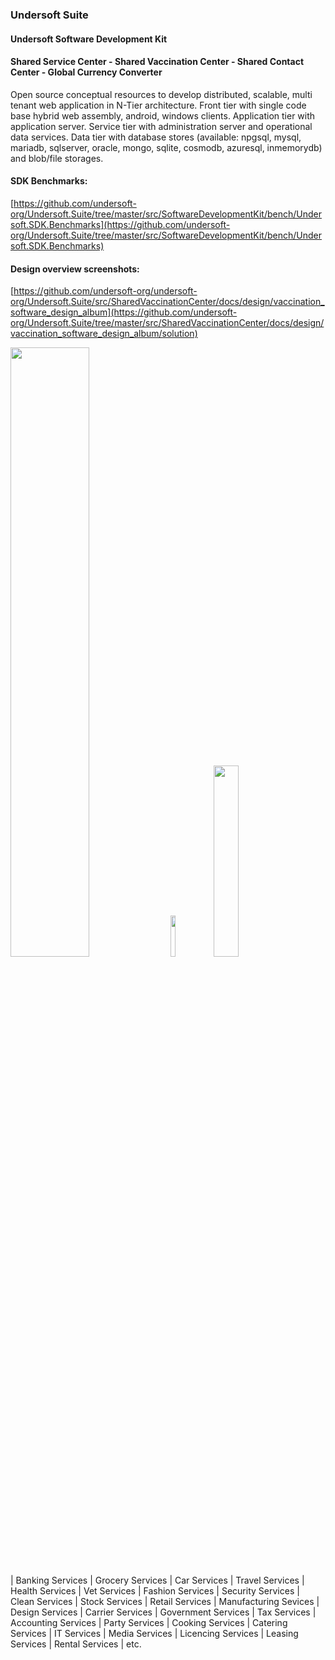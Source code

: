 ### Undersoft Suite 
#### Undersoft Software Development Kit
#### Shared Service Center - Shared Vaccination Center - Shared Contact Center - Global Currency Converter

Open source conceptual resources to develop distributed, scalable, multi tenant web application in N-Tier architecture. Front tier with single code base hybrid web assembly, android, windows clients. Application tier with application server. Service tier with administration server and operational data services. Data tier with database stores (available: npgsql, mysql, mariadb, sqlserver, oracle, mongo, sqlite, cosmodb, azuresql, inmemorydb) and blob/file storages.       

#### SDK Benchmarks: 
[https://github.com/undersoft-org/Undersoft.Suite/tree/master/src/SoftwareDevelopmentKit/bench/Undersoft.SDK.Benchmarks](https://github.com/undersoft-org/Undersoft.Suite/tree/master/src/SoftwareDevelopmentKit/bench/Undersoft.SDK.Benchmarks)

#### Design overview screenshots: 
[https://github.com/undersoft-org/undersoft-org/Undersoft.Suite/src/SharedVaccinationCenter/docs/design/vaccination_software_design_album](https://github.com/undersoft-org/Undersoft.Suite/tree/master/src/SharedVaccinationCenter/docs/design/vaccination_software_design_album/solution)

<img src="https://github.com/user-attachments/assets/d055665b-de9f-4683-959c-c439a8da4291" width=50% height=50% />
<img src="https://github.com/user-attachments/assets/4d1a54ed-b8da-47ad-8452-3e0000dd2183" width=13% height=13% />
<img src="https://github.com/user-attachments/assets/b946504b-c4cf-403e-aa78-14f38377b316" width=28% height=28% />

| Banking Services | Grocery Services | Car Services | Travel Services | Health Services | Vet Services | Fashion Services | Security Services | Clean Services | Stock Services | Retail Services | Manufacturing Sevices | Design Services | Carrier Services | Government Services | Tax Services | Accounting Services | Party Services | Cooking Services | Catering Services | IT Services | Media Services | Licencing Services | Leasing Services | Rental Services | etc.

